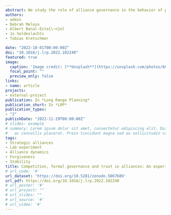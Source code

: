 ```yaml
---
abstract: We study the role of alliance governance in the behavior of partners in alliances with different degrees of competition. Using data from a lab experiment on 1,009 alliances and 31,662 partners' choices, we explore whether and how alliances succeed in different competitive scenarios, contingent on the use of formal governance mechanisms (termination clauses) and the number of partners in the alliance. We find that trust, an informal governance mechanism, emerges as a complement to formal governance in order to establish success in our experimental alliances, especially when competition is high. In particular, we document the significance of “trust-building” in initial stages and “trust repair” in later stages of our experimental alliances.
authors:
- admin
- Debrah Meloso 
- Albert Banal-Esta{\~n}ol
- Jo Seldeslachts
- Tobias Kretschmer

date: "2022-10-01T00:00:00Z"
doi: "10.1016/j.lrp.2022.102240"
featured: true
image:
  caption: 'Image credit: [**Unsplash**](https://unsplash.com/photos/bGOemOApXo4)'
  focal_point: ""
  preview_only: false
links:
- name: article
projects:
- external-project
publication: In *Long Range Planning*
publication_short: In *LRP*
publication_types:
- "2"
publishDate: "2022-11-29T00:00:00Z"
# slides: example
# summary: Lorem ipsum dolor sit amet, consectetur adipiscing elit. Duis posuere tellus
#   ac convallis placerat. Proin tincidunt magna sed ex sollicitudin condimentum.
tags:
- Strategic alliances 
- Lab experiment 
- Alliance dynamics 
- Forgiveness
- Stability
title: Competition, formal governance and trust in alliances: An experimental study
# url_code: '#'
url_dataset: 'https://doi.org/10.5281/zenodo.5067689'
url_pdf: https://doi.org/10.1016/j.lrp.2022.102240
# url_poster: '#'
# url_project: ""
# url_slides: ""
# url_source: '#'
# url_video: '#'
---
```




